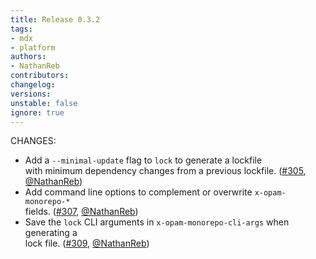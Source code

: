 ```yaml
---
title: Release 0.3.2
tags:
- mdx
- platform
authors:
- NathanReb
contributors:
changelog:
versions:
unstable: false
ignore: true
---
```


<p>CHANGES:</p>
<ul>
<li>Add a <code>--minimal-update</code> flag to <code>lock</code> to generate a lockfile<br>
with minimum dependency changes from a previous lockfile. (<a href="https://github.com/realworldocaml/mdx/pull/305" class="issue-link js-issue-link" data-error-text="Failed to load title" data-id="745750916" data-permission-text="Title is private" data-url="https://github.com/realworldocaml/mdx/issues/305" data-hovercard-type="pull_request" data-hovercard-url="/realworldocaml/mdx/pull/305/hovercard">#305</a>,<br>
<a href="https://github.com/NathanReb" class="user-mention notranslate" data-hovercard-type="user" data-hovercard-url="/users/NathanReb/hovercard" data-octo-click="hovercard-link-click" data-octo-dimensions="link_type:self">@NathanReb</a>)</li>
<li>Add command line options to complement or overwrite <code>x-opam-monorepo-*</code><br>
fields. (<a href="https://github.com/realworldocaml/mdx/issues/307" class="issue-link js-issue-link" data-error-text="Failed to load title" data-id="747820252" data-permission-text="Title is private" data-url="https://github.com/realworldocaml/mdx/issues/307" data-hovercard-type="issue" data-hovercard-url="/realworldocaml/mdx/issues/307/hovercard">#307</a>, <a href="https://github.com/NathanReb" class="user-mention notranslate" data-hovercard-type="user" data-hovercard-url="/users/NathanReb/hovercard" data-octo-click="hovercard-link-click" data-octo-dimensions="link_type:self">@NathanReb</a>)</li>
<li>Save the <code>lock</code> CLI arguments in <code>x-opam-monorepo-cli-args</code> when generating a<br>
lock file. (<a href="https://github.com/realworldocaml/mdx/issues/309" class="issue-link js-issue-link" data-error-text="Failed to load title" data-id="761634751" data-permission-text="Title is private" data-url="https://github.com/realworldocaml/mdx/issues/309" data-hovercard-type="issue" data-hovercard-url="/realworldocaml/mdx/issues/309/hovercard">#309</a>, <a href="https://github.com/NathanReb" class="user-mention notranslate" data-hovercard-type="user" data-hovercard-url="/users/NathanReb/hovercard" data-octo-click="hovercard-link-click" data-octo-dimensions="link_type:self">@NathanReb</a>)</li>
</ul>

